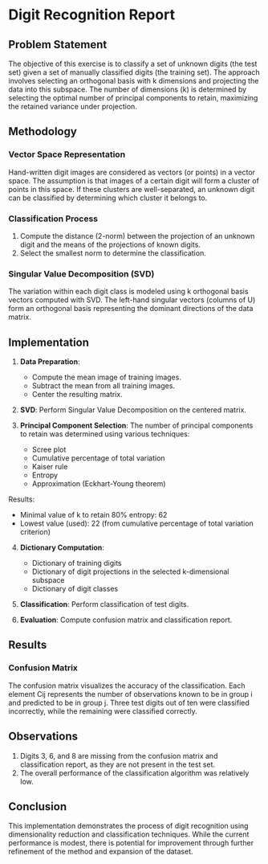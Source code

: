 # Digit Recognition Report

## Problem Statement

The objective of this exercise is to classify a set of unknown digits (the test set) given a set of manually classified digits (the training set). The approach involves selecting an orthogonal basis with k dimensions and projecting the data into this subspace. The number of dimensions (k) is determined by selecting the optimal number of principal components to retain, maximizing the retained variance under projection.

## Methodology

### Vector Space Representation

Hand-written digit images are considered as vectors (or points) in a vector space. The assumption is that images of a certain digit will form a cluster of points in this space. If these clusters are well-separated, an unknown digit can be classified by determining which cluster it belongs to.

### Classification Process

1. Compute the distance (2-norm) between the projection of an unknown digit and the means of the projections of known digits.
2. Select the smallest norm to determine the classification.

### Singular Value Decomposition (SVD)

The variation within each digit class is modeled using k orthogonal basis vectors computed with SVD. The left-hand singular vectors (columns of U) form an orthogonal basis representing the dominant directions of the data matrix.

## Implementation

1. **Data Preparation**:
   - Compute the mean image of training images.
   - Subtract the mean from all training images.
   - Center the resulting matrix.

2. **SVD**:
   Perform Singular Value Decomposition on the centered matrix.

3. **Principal Component Selection**:
   The number of principal components to retain was determined using various techniques:
   - Scree plot
   - Cumulative percentage of total variation
   - Kaiser rule
   - Entropy
   - Approximation (Eckhart-Young theorem)

  Results:
   - Minimal value of k to retain 80% entropy: 62
   - Lowest value (used): 22 (from cumulative percentage of total variation criterion)

4. **Dictionary Computation**:
   - Dictionary of training digits
   - Dictionary of digit projections in the selected k-dimensional subspace
   - Dictionary of digit classes

5. **Classification**:
   Perform classification of test digits.

6. **Evaluation**:
   Compute confusion matrix and classification report.

## Results

### Confusion Matrix



The confusion matrix visualizes the accuracy of the classification. Each element Cij represents the number of observations known to be in group i and predicted to be in group j. Three test digits out of ten were classified incorrectly, while the remaining were classified correctly.

## Observations

1. Digits 3, 6, and 8 are missing from the confusion matrix and classification report, as they are not present in the test set.
2. The overall performance of the classification algorithm was relatively low.

## Conclusion

This implementation demonstrates the process of digit recognition using dimensionality reduction and classification techniques. While the current performance is modest, there is potential for improvement through further refinement of the method and expansion of the dataset.